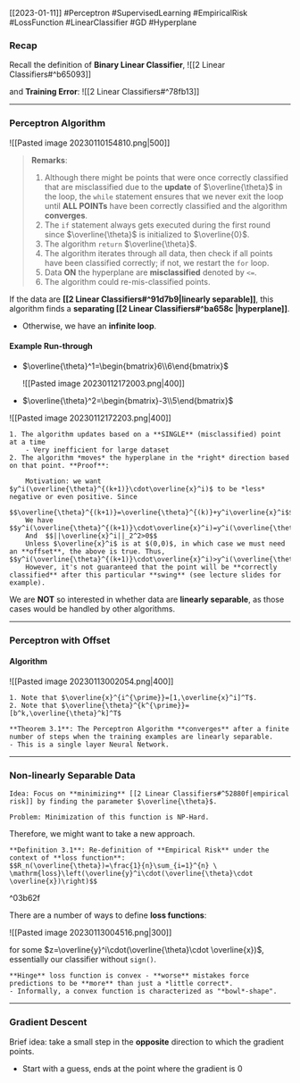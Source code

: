 [[2023-01-11]] #Perceptron #SupervisedLearning #EmpiricalRisk #LossFunction #LinearClassifier #GD #Hyperplane 

### Recap
Recall the definition of **Binary Linear Classifier**, 
![[2 Linear Classifiers#^b65093]]

and **Training Error**:
![[2 Linear Classifiers#^78fb13]]

---

### Perceptron Algorithm

![[Pasted image 20230110154810.png|500]]

> **Remarks**:
> 1. Although there might be points that were once correctly classified that are misclassified due to the **update** of $\overline{\theta}$ in the loop, the `while` statement ensures that we never exit the loop until **ALL POINTs** have been correctly classified and the algorithm **converges**.
> 2. The `if` statement always gets executed during the first round since $\overline{\theta}$ is initialized to $\overline{0}$.
> 3. The algorithm `return` $\overline{\theta}$.
> 4. The algorithm iterates through all data, then check if all points have been classified correctly; if not, we restart the `for` loop.
> 5. Data **ON** the hyperplane are **misclassified** denoted by `<=`.
> 6. The algorithm could re-mis-classified points.

If the data are **[[2 Linear Classifiers#^91d7b9|linearly separable]]**, this algorithm finds a **separating [[2 Linear Classifiers#^ba658c |hyperplane]]**.
- Otherwise, we have an **infinite loop**.

#### Example Run-through
- $\overline{\theta}^1=\begin{bmatrix}6\\6\end{bmatrix}$

	![[Pasted image 20230112172003.png|400]]

- $\overline{\theta}^2=\begin{bmatrix}-3\\5\end{bmatrix}$

![[Pasted image 20230112172203.png|400]]


```ad-note
1. The algorithm updates based on a **SINGLE** (misclassified) point at a time
	- Very inefficient for large dataset
2. The algorithm *moves* the hyperplane in the *right* direction based on that point. **Proof**:

	Motivation: we want $y^i(\overline{\theta}^{(k+1)}\cdot\overline{x}^i)$ to be *less* negative or even positive. Since
 		$$\overline{\theta}^{(k+1)}=\overline{\theta}^{(k)}+y^i\overline{x}^i$$
 	We have $$y^i(\overline{\theta}^{(k+1)}\cdot\overline{x}^i)=y^i(\overline{\theta}^{(k)}\cdot\overline{x}^i)+||\overline{x}^i||_2^2$$
 	And  $$||\overline{x}^i||_2^2>0$$
 	Unless $\overline{x}^i$ is at $(0,0)$, in which case we must need an **offset**, the above is true. Thus, $$y^i(\overline{\theta}^{(k+1)}\cdot\overline{x}^i)>y^i(\overline{\theta}^{(k)}\cdot\overline{x}^i)$$
 	However, it's not guaranteed that the point will be **correctly classified** after this particular **swing** (see lecture slides for example).
```

We are **NOT** so interested in whether data are **linearly separable**, as those cases would be handled by other algorithms.

---

### Perceptron with Offset

#### Algorithm

![[Pasted image 20230113002054.png|400]]

```ad-note
1. Note that $\overline{x}^{i^{\prime}}=[1,\overline{x}^i]^T$.
2. Note that $\overline{\theta}^{k^{\prime}}=[b^k,\overline{\theta}^k]^T$
```

```ad-important
**Theorem 3.1**: The Perceptron Algorithm **converges** after a finite number of steps when the training examples are linearly separable.
- This is a single layer Neural Network.
```

---

### Non-linearly Separable Data

```ad-question
Idea: Focus on **minimizing** [[2 Linear Classifiers#^52880f|empirical risk]] by finding the parameter $\overline{\theta}$.

Problem: Minimization of this function is NP-Hard.
```

Therefore, we might want to take a new approach.

```ad-info
**Definition 3.1**: Re-definition of **Empirical Risk** under the context of **loss function**:
$$R_n(\overline{\theta})=\frac{1}{n}\sum_{i=1}^{n} \ \mathrm{loss}\left(\overline{y}^i\cdot(\overline{\theta}\cdot \overline{x})\right)$$
```

^03b62f

There are a number of ways to define **loss functions**:

![[Pasted image 20230113004516.png|300]]

for some $z=\overline{y}^i\cdot(\overline{\theta}\cdot \overline{x})$, essentially our classifier without `sign()`.

```ad-note
**Hinge** loss function is convex - **worse** mistakes force predictions to be **more** than just a *little correct*.
- Informally, a convex function is characterized as "*bowl*-shape".
```

---

### Gradient Descent
Brief idea: take a small step in the **opposite** direction to which the gradient points.
- Start with a guess, ends at the point where the gradient is 0


